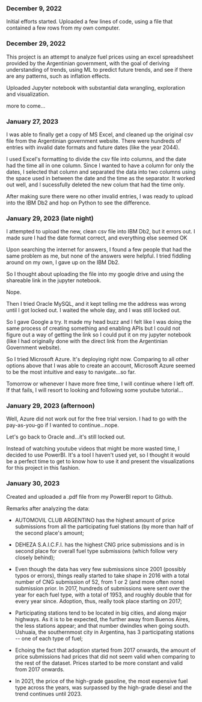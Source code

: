 ### December 9, 2022

Initial efforts started. Uploaded a few lines of code, using a file that contained a few rows from my own computer.

### December 29, 2022

This project is an attempt to analyze fuel prices using an excel spreadsheet provided by the Argentinian government, with the goal of deriving understanding of trends,
using ML to predict future trends, and see if there are any patterns, such as inflation effects.

Uploaded Jupyter notebook with substantial data wrangling, exploration and visualization.

more to come...

### January 27, 2023

I was able to finally get a copy of MS Excel, and cleaned up the original csv file from the Argentinian government website. There were hundreds of entries with invalid date formats and future dates (like the year 2044).

I used Excel's formatting to divide the csv file into columns, and the date had the time all in one column. Since I wanted to have a column for only the dates, I selected that column and separated the data into two columns using the space used in between the date and the time as the separator. It worked out well, and I sucessfully deleted the new colum that had the time only.

After making sure there were no other invalid entries, I was ready to upload into the IBM Db2 and hop on Python to see the difference.

### January 29, 2023 (late night)

I attempted to upload the new, clean csv file into IBM Db2, but it errors out. I made sure I had the date format correct, and everything else seemed OK

Upon searching the internet for answers, I found a few people that had the same problem as me, but none of the answers were helpful. I tried fiddling around on my own, I gave up on the IBM Db2.

So I thought about uploading the file into my google drive and using the shareable link in the jupyter notebook.

Nope.

Then I tried Oracle MySQL, and it kept telling me the address was wrong until I got locked out. I waited the whole day, and I was still locked out.

So I gave Google a try. It made my head buzz and I felt like I was doing the same process of creating something and enabling APIs but I could not figure out a way of getting the link so I could put it on my jupyter notebook (like I had originally done with the direct link from the Argentinian Government website).

So I tried Microsoft Azure. It's deploying right now. Comparing to all other options above that I was able to create an account, Microsoft Azure seemed to be the most intuitive and easy to navigate...so far.

Tomorrow or whenever I have more free time, I will continue where I left off. If that fails, I will resort to looking and following some youtube tutorial...

### January 29, 2023 (afternoon)

Well, Azure did not work out for the free trial version. I had to go with the pay-as-you-go if I wanted to continue...nope.

Let's go back to Oracle and...it's still locked out.

Instead of watching youtube videos that might be more wasted time, I decided to use PowerBI. It's a tool I haven't used yet, so I thought it would be a perfect time to get to know how to use it and present the visualizations for this project in this fashion.


### January 30, 2023

Created and uploaded a .pdf file from my PowerBI report to Github.

Remarks after analyzing the data:

- AUTOMOVIL CLUB ARGENTINO has the highest amount of price submissions from all the participating fuel stations (by more than half of the second place's amount;

- DEHEZA S.A.I.C.F.I.	has the highest CNG price submissions and is in second place for overall fuel type submissions (which follow very closely behind);

- Even though the data has very few submissions since 2001 (possibly typos or errors), things really started to take shape in 2016 with a total number of CNG submission of 52, from 1 or 2 (and more often none) submission prior. In 2017, hundreds of submissions were sent over the year for each fuel type, with a total of 1953, and roughly double that for every year since. Adoption, thus, really took place starting on 2017;

- Participating stations tend to be located in big cities, and along major highways. As it is to be expected, the further away from Buenos Aires, the less stations appear; and that number dwindles when going south. Ushuaia, the southernmost city in Argentina, has 3 participating stations -- one of each type of fuel;

- Echoing the fact that adoption started from 2017 onwards, the amount of price submissions had prices that did not seem valid when comparing to the rest of the dataset. Prices started to be more constant and valid from 2017 onwards.

- In 2021, the price of the high-grade gasoline, the most expensive fuel type across the years, was surpassed by the high-grade diesel and the trend continues until 2023.
